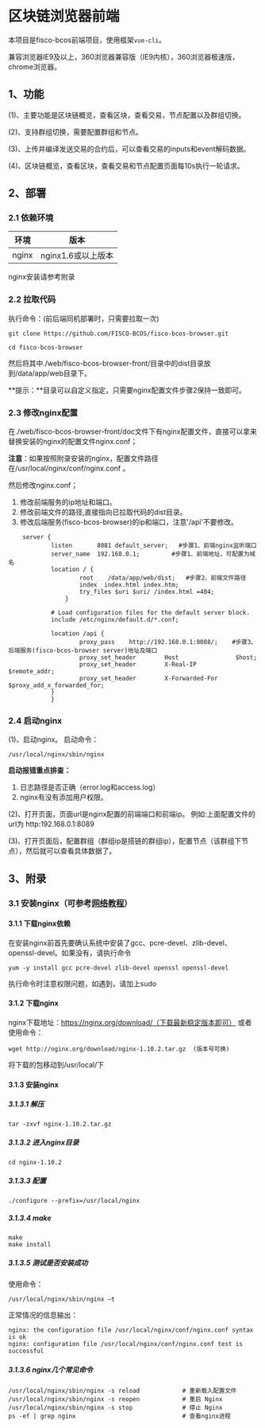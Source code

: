 

# 区块链浏览器前端

本项目是fisco-bcos前端项目，使用框架`vue-cli`。

兼容浏览器IE9及以上，360浏览器兼容版（IE9内核），360浏览器极速版，chrome浏览器。

## 1、功能

(1)、主要功能是区块链概览，查看区块，查看交易，节点配置以及群组切换。

(2)、支持群组切换，需要配置群组和节点。

(3)、上传并编译发送交易的合约后，可以查看交易的inputs和event解码数据。

(4)、区块链概览，查看区块，查看交易和节点配置页面每10s执行一轮请求。

## 2、部署

### 2.1 依赖环境

| 环境     | 版本              |
| ------ | --------------- |
| nginx   | nginx1.6或以上版本    |

nginx安装请参考附录


### 2.2 拉取代码


执行命令：(前后端同机部署时，只需要拉取一次)

```shell
git clone https://github.com/FISCO-BCOS/fisco-bcos-browser.git
```

```shell
cd fisco-bcos-browser
```

 然后将其中./web/fisco-bcos-browser-front/目录中的dist目录放到/data/app/web目录下。

**提示：**目录可以自定义指定，只需要nginx配置文件步骤2保持一致即可。

### 2.3 修改nginx配置

在./web/fisco-bcos-browser-front/doc文件下有nginx配置文件，直接可以拿来替换安装的nginx的配置文件nginx.conf；

**注意**：如果按照附录安装的nginx，配置文件路径在/usr/local/nginx/conf/nginx.conf 。

然后修改nginx.conf；

1. 修改前端服务的ip地址和端口。
2. 修改前端文件的路径,直接指向已拉取代码的dist目录。
3. 修改后端服务(fisco-bcos-browser)的ip和端口，注意'/api'不要修改。

```Nginx
    server {
            listen       8081 default_server;   #步骤1、前端nginx监听端口
            server_name  192.168.0.1;         #步骤1、前端地址，可配置为域名
            location / {
                    root    /data/app/web/dist;   #步骤2、前端文件路径
                    index  index.html index.htm;
                    try_files $uri $uri/ /index.html =404;
                }

            # Load configuration files for the default server block.
            include /etc/nginx/default.d/*.conf;

            location /api {
                    proxy_pass    http://192.168.0.1:8088/;    #步骤3、后端服务(fisco-bcos-browser server)地址及端口
               	 	proxy_set_header		Host				$host;
                    proxy_set_header		X-Real-IP			$remote_addr;
                    proxy_set_header		X-Forwarded-For		$proxy_add_x_forwarded_for;
            }
            }
```

### 2.4 启动nginx

(1)、启动nginx。
启动命令：

```shell
/usr/local/nginx/sbin/nginx   
```
**启动报错重点排查：**

1. 日志路径是否正确（error.log和access.log）
2. nginx有没有添加用户权限。

(2)、打开页面，页面url是nginx配置的前端端口和前端ip。
例如:上面配置文件的url为   http:192.168.0.1:8089

(3)、打开页面后，配置群组（群组ip是搭链的群组ip），配置节点（该群组下节点），然后就可以查看具体数据了。

## 3、附录
### 3.1 安装nginx（可参考[网络教程](http://www.runoob.com/linux/nginx-install-setup.html)）
#### 3.1.1 下载nginx依赖
在安装nginx前首先要确认系统中安装了gcc、pcre-devel、zlib-devel、openssl-devel。如果没有，请执行命令

	yum -y install gcc pcre-devel zlib-devel openssl openssl-devel
执行命令时注意权限问题，如遇到，请加上sudo
#### 3.1.2 下载nginx
nginx下载地址：https://nginx.org/download/（下载最新稳定版本即可）
或者使用命令：

	wget http://nginx.org/download/nginx-1.10.2.tar.gz  (版本号可换)
将下载的包移动到/usr/local/下
#### 3.1.3 安装nginx
##### 3.1.3.1 解压
	tar -zxvf nginx-1.10.2.tar.gz

##### 3.1.3.2 进入nginx目录

	cd nginx-1.10.2
##### 3.1.3.3 配置

	./configure --prefix=/usr/local/nginx

##### 3.1.3.4 make

	make
	make install
##### 3.1.3.5 测试是否安装成功
使用命令：

	/usr/local/nginx/sbin/nginx –t
正常情况的信息输出：

	nginx: the configuration file /usr/local/nginx/conf/nginx.conf syntax is ok
	nginx: configuration file /usr/local/nginx/conf/nginx.conf test is successful
##### 3.1.3.6 nginx几个常见命令
```shell
/usr/local/nginx/sbin/nginx -s reload            # 重新载入配置文件
/usr/local/nginx/sbin/nginx -s reopen            # 重启 Nginx
/usr/local/nginx/sbin/nginx -s stop              # 停止 Nginx
ps -ef | grep nginx                              # 查看nginx进程
```
